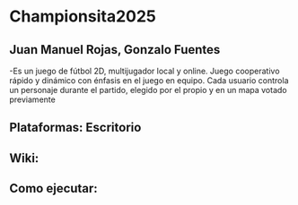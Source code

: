 # Championsita2025

## Juan Manuel Rojas, Gonzalo Fuentes

  -Es un juego de fútbol 2D, multijugador local y online. Juego cooperativo rápido y dinámico con énfasis en el juego en equipo. Cada usuario controla un personaje durante el partido, elegido por el propio y en un mapa votado previamente

## Plataformas: Escritorio

## Wiki: 
## Como ejecutar: 
